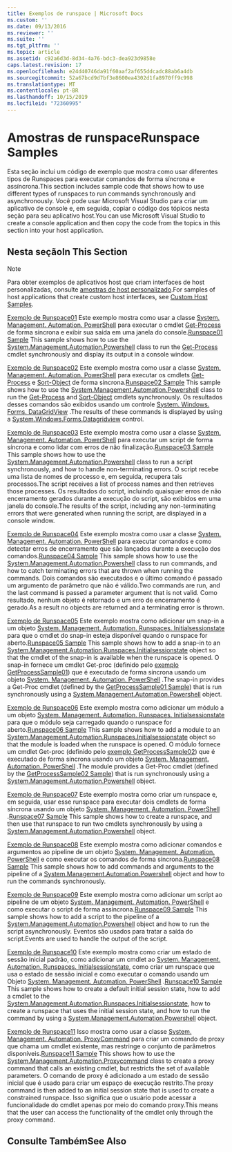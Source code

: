 ```yaml
---
title: Exemplos de runspace | Microsoft Docs
ms.custom: ''
ms.date: 09/13/2016
ms.reviewer: ''
ms.suite: ''
ms.tgt_pltfrm: ''
ms.topic: article
ms.assetid: c92a6d3d-8d34-4a76-bdc3-dea923d9858e
caps.latest.revision: 17
ms.openlocfilehash: e24d40746da91f60aaf2af655ddcadc88ab6a4db
ms.sourcegitcommit: 52a67bcd9d7bf3e8600ea4302d1fa8970ff9c998
ms.translationtype: MT
ms.contentlocale: pt-BR
ms.lasthandoff: 10/15/2019
ms.locfileid: "72360995"
---
```

# <a name="runspace-samples"></a><span data-ttu-id="9c9fe-102">Amostras de runspace</span><span class="sxs-lookup"><span data-stu-id="9c9fe-102">Runspace Samples</span></span>

<span data-ttu-id="9c9fe-103">Esta seção inclui um código de exemplo que mostra como usar diferentes tipos de Runspaces para executar comandos de forma síncrona e assíncrona.</span><span class="sxs-lookup"><span data-stu-id="9c9fe-103">This section includes sample code that shows how to use different types of runspaces to run commands synchronously and asynchronously.</span></span> <span data-ttu-id="9c9fe-104">Você pode usar Microsoft Visual Studio para criar um aplicativo de console e, em seguida, copiar o código dos tópicos nesta seção para seu aplicativo host.</span><span class="sxs-lookup"><span data-stu-id="9c9fe-104">You can use Microsoft Visual Studio to create a console application and then copy the code from the topics in this section into your host application.</span></span>

## <a name="in-this-section"></a><span data-ttu-id="9c9fe-105">Nesta seção</span><span class="sxs-lookup"><span data-stu-id="9c9fe-105">In This Section</span></span>

> [!NOTE]
> <span data-ttu-id="9c9fe-106">Para obter exemplos de aplicativos host que criam interfaces de host personalizadas, consulte [amostras de host personalizado](./custom-host-samples.md).</span><span class="sxs-lookup"><span data-stu-id="9c9fe-106">For samples of host applications that create custom host interfaces, see [Custom Host Samples](./custom-host-samples.md).</span></span>

 <span data-ttu-id="9c9fe-107">[Exemplo de Runspace01](./runspace01-sample.md) Este exemplo mostra como usar a classe [System. Management. Automation. PowerShell](/dotnet/api/system.management.automation.powershell) para executar o cmdlet [Get-Process](/powershell/module/Microsoft.PowerShell.Management/Get-Process) de forma síncrona e exibir sua saída em uma janela do console.</span><span class="sxs-lookup"><span data-stu-id="9c9fe-107">[Runspace01 Sample](./runspace01-sample.md) This sample shows how to use the [System.Management.Automation.Powershell](/dotnet/api/system.management.automation.powershell) class to run the [Get-Process](/powershell/module/Microsoft.PowerShell.Management/Get-Process) cmdlet synchronously and display its output in a console window.</span></span>

 <span data-ttu-id="9c9fe-108">[Exemplo de Runspace02](./runspace02-sample.md) Este exemplo mostra como usar a classe [System. Management. Automation. PowerShell](/dotnet/api/system.management.automation.powershell) para executar os cmdlets [Get-Process](/powershell/module/Microsoft.PowerShell.Management/Get-Process) e [Sort-Object](/powershell/module/Microsoft.PowerShell.Utility/Sort-Object) de forma síncrona.</span><span class="sxs-lookup"><span data-stu-id="9c9fe-108">[Runspace02 Sample](./runspace02-sample.md) This sample shows how to use the [System.Management.Automation.Powershell](/dotnet/api/system.management.automation.powershell) class to run the [Get-Process](/powershell/module/Microsoft.PowerShell.Management/Get-Process) and [Sort-Object](/powershell/module/Microsoft.PowerShell.Utility/Sort-Object) cmdlets synchronously.</span></span> <span data-ttu-id="9c9fe-109">Os resultados desses comandos são exibidos usando um controle [System. Windows. Forms. DataGridView](/dotnet/api/System.Windows.Forms.DataGridView) .</span><span class="sxs-lookup"><span data-stu-id="9c9fe-109">The results of these commands is displayed by using a [System.Windows.Forms.Datagridview](/dotnet/api/System.Windows.Forms.DataGridView) control.</span></span>

 <span data-ttu-id="9c9fe-110">[Exemplo de Runspace03](./runspace03-sample.md) Este exemplo mostra como usar a classe [System. Management. Automation. PowerShell](/dotnet/api/system.management.automation.powershell) para executar um script de forma síncrona e como lidar com erros de não finalização.</span><span class="sxs-lookup"><span data-stu-id="9c9fe-110">[Runspace03 Sample](./runspace03-sample.md) This sample shows how to use the [System.Management.Automation.Powershell](/dotnet/api/system.management.automation.powershell) class to run a script synchronously, and how to handle non-terminating errors.</span></span> <span data-ttu-id="9c9fe-111">O script recebe uma lista de nomes de processo e, em seguida, recupera tais processos.</span><span class="sxs-lookup"><span data-stu-id="9c9fe-111">The script receives a list of process names and then retrieves those processes.</span></span> <span data-ttu-id="9c9fe-112">Os resultados do script, incluindo quaisquer erros de não encerramento gerados durante a execução do script, são exibidos em uma janela do console.</span><span class="sxs-lookup"><span data-stu-id="9c9fe-112">The results of the script, including any non-terminating errors that were generated when running the script, are displayed in a console window.</span></span>

 <span data-ttu-id="9c9fe-113">[Exemplo de Runspace04](./runspace04-sample.md) Este exemplo mostra como usar a classe [System. Management. Automation. PowerShell](/dotnet/api/system.management.automation.powershell) para executar comandos e como detectar erros de encerramento que são lançados durante a execução dos comandos.</span><span class="sxs-lookup"><span data-stu-id="9c9fe-113">[Runspace04 Sample](./runspace04-sample.md) This sample shows how to use the [System.Management.Automation.Powershell](/dotnet/api/system.management.automation.powershell) class to run commands, and how to catch terminating errors that are thrown when running the commands.</span></span> <span data-ttu-id="9c9fe-114">Dois comandos são executados e o último comando é passado um argumento de parâmetro que não é válido.</span><span class="sxs-lookup"><span data-stu-id="9c9fe-114">Two commands are run, and the last command is passed a parameter argument that is not valid.</span></span> <span data-ttu-id="9c9fe-115">Como resultado, nenhum objeto é retornado e um erro de encerramento é gerado.</span><span class="sxs-lookup"><span data-stu-id="9c9fe-115">As a result no objects are returned and a terminating error is thrown.</span></span>

 <span data-ttu-id="9c9fe-116">[Exemplo de Runspace05](./runspace05-sample.md) Este exemplo mostra como adicionar um snap-in a um objeto [System. Management. Automation. Runspaces. Initialsessionstate](/dotnet/api/System.Management.Automation.Runspaces.InitialSessionState) para que o cmdlet do snap-in esteja disponível quando o runspace for aberto.</span><span class="sxs-lookup"><span data-stu-id="9c9fe-116">[Runspace05 Sample](./runspace05-sample.md) This sample shows how to add a snap-in to an [System.Management.Automation.Runspaces.Initialsessionstate](/dotnet/api/System.Management.Automation.Runspaces.InitialSessionState) object so that the cmdlet of the snap-in is available when the runspace is opened.</span></span> <span data-ttu-id="9c9fe-117">O snap-in fornece um cmdlet Get-proc (definido pelo [exemplo GetProcessSample01](../cmdlet/getprocesssample01-sample.md)) que é executado de forma síncrona usando um objeto [System. Management. Automation. PowerShell](/dotnet/api/system.management.automation.powershell) .</span><span class="sxs-lookup"><span data-stu-id="9c9fe-117">The snap-in provides a Get-Proc cmdlet (defined by the [GetProcessSample01 Sample](../cmdlet/getprocesssample01-sample.md)) that is run synchronously using a [System.Management.Automation.Powershell](/dotnet/api/system.management.automation.powershell) object.</span></span>

 <span data-ttu-id="9c9fe-118">[Exemplo de Runspace06](./runspace06-sample.md) Este exemplo mostra como adicionar um módulo a um objeto [System. Management. Automation. Runspaces. Initialsessionstate](/dotnet/api/System.Management.Automation.Runspaces.InitialSessionState) para que o módulo seja carregado quando o runspace for aberto.</span><span class="sxs-lookup"><span data-stu-id="9c9fe-118">[Runspace06 Sample](./runspace06-sample.md) This sample shows how to add a module to an [System.Management.Automation.Runspaces.Initialsessionstate](/dotnet/api/System.Management.Automation.Runspaces.InitialSessionState) object so that the module is loaded when the runspace is opened.</span></span> <span data-ttu-id="9c9fe-119">O módulo fornece um cmdlet Get-proc (definido pelo [exemplo GetProcessSample02](../cmdlet/getprocesssample02-sample.md)) que é executado de forma síncrona usando um objeto [System. Management. Automation. PowerShell](/dotnet/api/system.management.automation.powershell) .</span><span class="sxs-lookup"><span data-stu-id="9c9fe-119">The module provides a Get-Proc cmdlet (defined by the [GetProcessSample02 Sample](../cmdlet/getprocesssample02-sample.md)) that is run synchronously using a [System.Management.Automation.Powershell](/dotnet/api/system.management.automation.powershell) object.</span></span>

 <span data-ttu-id="9c9fe-120">[Exemplo de Runspace07](./runspace07-sample.md) Este exemplo mostra como criar um runspace e, em seguida, usar esse runspace para executar dois cmdlets de forma síncrona usando um objeto [System. Management. Automation. PowerShell](/dotnet/api/system.management.automation.powershell) .</span><span class="sxs-lookup"><span data-stu-id="9c9fe-120">[Runspace07 Sample](./runspace07-sample.md) This sample shows how to create a runspace, and then use that runspace to run two cmdlets synchronously by using a [System.Management.Automation.Powershell](/dotnet/api/system.management.automation.powershell) object.</span></span>

 <span data-ttu-id="9c9fe-121">[Exemplo de Runspace08](./runspace08-sample.md) Este exemplo mostra como adicionar comandos e argumentos ao pipeline de um objeto [System. Management. Automation. PowerShell](/dotnet/api/system.management.automation.powershell) e como executar os comandos de forma síncrona.</span><span class="sxs-lookup"><span data-stu-id="9c9fe-121">[Runspace08 Sample](./runspace08-sample.md) This sample shows how to add commands and arguments to the pipeline of a [System.Management.Automation.Powershell](/dotnet/api/system.management.automation.powershell) object and how to run the commands synchronously.</span></span>

 <span data-ttu-id="9c9fe-122">[Exemplo de Runspace09](./runspace09-sample.md) Este exemplo mostra como adicionar um script ao pipeline de um objeto [System. Management. Automation. PowerShell](/dotnet/api/system.management.automation.powershell) e como executar o script de forma assíncrona.</span><span class="sxs-lookup"><span data-stu-id="9c9fe-122">[Runspace09 Sample](./runspace09-sample.md) This sample shows how to add a script to the pipeline of a [System.Management.Automation.Powershell](/dotnet/api/system.management.automation.powershell) object and how to run the script asynchronously.</span></span> <span data-ttu-id="9c9fe-123">Eventos são usados para tratar a saída do script.</span><span class="sxs-lookup"><span data-stu-id="9c9fe-123">Events are used to handle the output of the script.</span></span>

 <span data-ttu-id="9c9fe-124">[Exemplo de Runspace10](./runspace10-sample.md) Este exemplo mostra como criar um estado de sessão inicial padrão, como adicionar um cmdlet ao [System. Management. Automation. Runspaces. Initialsessionstate](/dotnet/api/System.Management.Automation.Runspaces.InitialSessionState), como criar um runspace que usa o estado de sessão inicial e como executar o comando usando um Objeto [System. Management. Automation. PowerShell](/dotnet/api/system.management.automation.powershell) .</span><span class="sxs-lookup"><span data-stu-id="9c9fe-124">[Runspace10 Sample](./runspace10-sample.md) This sample shows how to create a default initial session state, how to add a cmdlet to the [System.Management.Automation.Runspaces.Initialsessionstate](/dotnet/api/System.Management.Automation.Runspaces.InitialSessionState), how to create a runspace that uses the initial session state, and how to run the command by using a [System.Management.Automation.Powershell](/dotnet/api/system.management.automation.powershell) object.</span></span>

 <span data-ttu-id="9c9fe-125">[Exemplo de Runspace11](./runspace11-sample.md) Isso mostra como usar a classe [System. Management. Automation. ProxyCommand](/dotnet/api/System.Management.Automation.ProxyCommand) para criar um comando de proxy que chama um cmdlet existente, mas restringe o conjunto de parâmetros disponíveis.</span><span class="sxs-lookup"><span data-stu-id="9c9fe-125">[Runspace11 Sample](./runspace11-sample.md) This shows how to use the [System.Management.Automation.Proxycommand](/dotnet/api/System.Management.Automation.ProxyCommand) class to create a proxy command that calls an existing cmdlet, but restricts the set of available parameters.</span></span> <span data-ttu-id="9c9fe-126">O comando de proxy é adicionado a um estado de sessão inicial que é usado para criar um espaço de execução restrito.</span><span class="sxs-lookup"><span data-stu-id="9c9fe-126">The proxy command is then added to an initial session state that is used to create a constrained runspace.</span></span> <span data-ttu-id="9c9fe-127">Isso significa que o usuário pode acessar a funcionalidade do cmdlet apenas por meio do comando proxy.</span><span class="sxs-lookup"><span data-stu-id="9c9fe-127">This means that the user can access the functionality of the cmdlet only through the proxy command.</span></span>

## <a name="see-also"></a><span data-ttu-id="9c9fe-128">Consulte Também</span><span class="sxs-lookup"><span data-stu-id="9c9fe-128">See Also</span></span>
